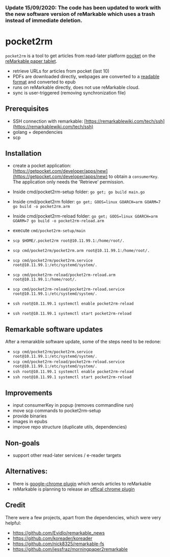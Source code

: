 ### Update 15/09/2020: The code has been updated to work with the new software version of reMarkable which uses a trash instead of immediate deletion.

# pocket2rm
`pocket2rm` is a tool to get articles from read-later platform [pocket](https://app.getpocket.com/) on the [reMarkable paper tablet](https://remarkable.com/). 

- retrieve URLs for articles from pocket (last 10)
- PDFs are downloaded directly, webpages are converted to a [readable format](https://github.com/go-shiori/go-readability) and converted to epub
- runs on reMarkable directly, does not use reMarkable cloud.
- sync is user-triggered (removing synchronization file)

## Prerequisites
- SSH connection with remarkable: [https://remarkablewiki.com/tech/ssh](https://remarkablewiki.com/tech/ssh)
- golang + dependencies
- scp

## Installation
- create a pocket application: [https://getpocket.com/developer/apps/new](https://getpocket.com/developer/apps/new) to obtain a `consumerKey`. The application only needs the 'Retrieve' permission.

- Inside cmd/pocket2rm-setup folder: `go get; go build main.go`
- Inside cmd/pocket2rm folder: `go get; GOOS=linux GOARCH=arm GOARM=7 go build -o pocket2rm.arm`
- Inside cmd/pocket2rm-reload folder: `go get; GOOS=linux GOARCH=arm GOARM=7 go build -o pocket2rm-reload.arm`

- execute `cmd/pocket2rm-setup/main`

- `scp $HOME/.pocket2rm root@10.11.99.1:/home/root/.`
- `scp cmd/pocket2rm/pocket2rm.arm root@10.11.99.1:/home/root/.`
- `scp cmd/pocket2rm/pocket2rm.service root@10.11.99.1:/etc/systemd/system/.`
- `scp cmd/pocket2rm-reload/pocket2rm-reload.arm root@10.11.99.1:/home/root/.`
- `scp cmd/pocket2rm-reload/pocket2rm-reload.service root@10.11.99.1:/etc/systemd/system/.`
- `ssh root@10.11.99.1 systemctl enable pocket2rm-reload`
- `ssh root@10.11.99.1 systemctl start pocket2rm-reload`

## Remarkable software updates
After a remarakble software update, some of the steps need to be redone:
- `scp cmd/pocket2rm/pocket2rm.service root@10.11.99.1:/etc/systemd/system/.`
- `scp cmd/pocket2rm-reload/pocket2rm-reload.service root@10.11.99.1:/etc/systemd/system/.`
- `ssh root@10.11.99.1 systemctl enable pocket2rm-reload`
- `ssh root@10.11.99.1 systemctl start pocket2rm-reload`


## Improvements
- input consumerKey in popup (removes commandline run)
- move scp commands to pocket2rm-setup
- provide binaries
- images in epubs
- improve repo structure (duplicate utils, dependencies)

## Non-goals
- support other read-later services / e-reader targets

## Alternatives:
- there is [google-chrome plugin](https://chrome.google.com/webstore/detail/send-to-remarkable/mcfkooagiaelmfpkgegmbobdcpcbdbgh) which sends articles to reMarkable
- reMarkable is planning to release an [offical chrome plugin](https://support.remarkable.com/hc/en-us/articles/360006830977-Read-on-reMarkable-Google-Chrome-plug-in)

## Credit
There were a few projects, apart from the dependencies, which were very helpful:
- https://github.com/Evidlo/remarkable_news
- https://github.com/koreader/koreader
- https://github.com/nick8325/remarkable-fs
- https://github.com/jessfraz/morningpaper2remarkable
